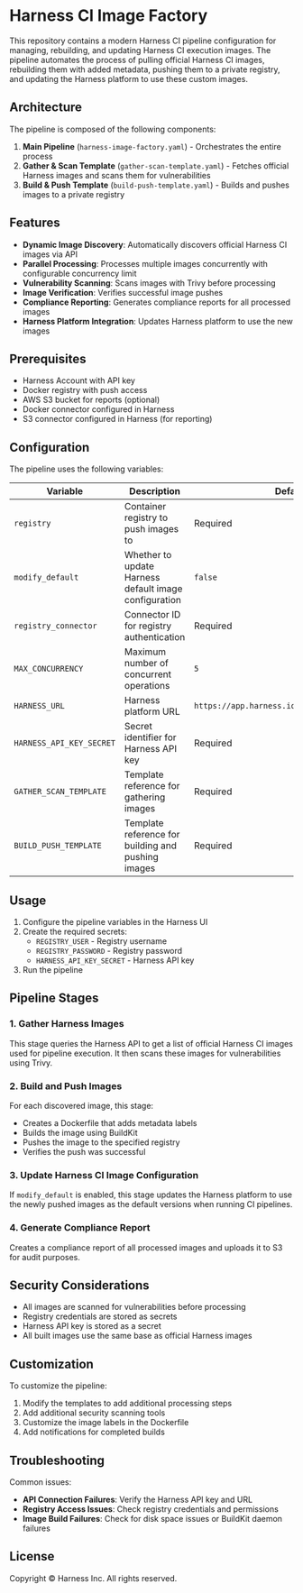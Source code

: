# Harness CI Image Factory

This repository contains a modern Harness CI pipeline configuration for managing, rebuilding, and updating Harness CI execution images. The pipeline automates the process of pulling official Harness CI images, rebuilding them with added metadata, pushing them to a private registry, and updating the Harness platform to use these custom images.

## Architecture

The pipeline is composed of the following components:

1. **Main Pipeline** (`harness-image-factory.yaml`) - Orchestrates the entire process
2. **Gather & Scan Template** (`gather-scan-template.yaml`) - Fetches official Harness images and scans them for vulnerabilities
3. **Build & Push Template** (`build-push-template.yaml`) - Builds and pushes images to a private registry

## Features

- **Dynamic Image Discovery**: Automatically discovers official Harness CI images via API
- **Parallel Processing**: Processes multiple images concurrently with configurable concurrency limit
- **Vulnerability Scanning**: Scans images with Trivy before processing
- **Image Verification**: Verifies successful image pushes
- **Compliance Reporting**: Generates compliance reports for all processed images
- **Harness Platform Integration**: Updates Harness platform to use the new images

## Prerequisites

- Harness Account with API key
- Docker registry with push access
- AWS S3 bucket for reports (optional)
- Docker connector configured in Harness
- S3 connector configured in Harness (for reporting)

## Configuration

The pipeline uses the following variables:

| Variable | Description | Default |
|----------|-------------|---------|
| `registry` | Container registry to push images to | Required |
| `modify_default` | Whether to update Harness default image configuration | `false` |
| `registry_connector` | Connector ID for registry authentication | Required |
| `MAX_CONCURRENCY` | Maximum number of concurrent operations | `5` |
| `HARNESS_URL` | Harness platform URL | `https://app.harness.io/gateway/api/graphql` |
| `HARNESS_API_KEY_SECRET` | Secret identifier for Harness API key | Required |
| `GATHER_SCAN_TEMPLATE` | Template reference for gathering images | Required |
| `BUILD_PUSH_TEMPLATE` | Template reference for building and pushing images | Required |

## Usage

1. Configure the pipeline variables in the Harness UI
2. Create the required secrets:
   - `REGISTRY_USER` - Registry username
   - `REGISTRY_PASSWORD` - Registry password
   - `HARNESS_API_KEY_SECRET` - Harness API key
3. Run the pipeline

## Pipeline Stages

### 1. Gather Harness Images

This stage queries the Harness API to get a list of official Harness CI images used for pipeline execution. It then scans these images for vulnerabilities using Trivy.

### 2. Build and Push Images

For each discovered image, this stage:
- Creates a Dockerfile that adds metadata labels
- Builds the image using BuildKit
- Pushes the image to the specified registry
- Verifies the push was successful

### 3. Update Harness CI Image Configuration

If `modify_default` is enabled, this stage updates the Harness platform to use the newly pushed images as the default versions when running CI pipelines.

### 4. Generate Compliance Report

Creates a compliance report of all processed images and uploads it to S3 for audit purposes.

## Security Considerations

- All images are scanned for vulnerabilities before processing
- Registry credentials are stored as secrets
- Harness API key is stored as a secret
- All built images use the same base as official Harness images

## Customization

To customize the pipeline:

1. Modify the templates to add additional processing steps
2. Add additional security scanning tools
3. Customize the image labels in the Dockerfile
4. Add notifications for completed builds

## Troubleshooting

Common issues:

- **API Connection Failures**: Verify the Harness API key and URL
- **Registry Access Issues**: Check registry credentials and permissions
- **Image Build Failures**: Check for disk space issues or BuildKit daemon failures

## License

Copyright © Harness Inc. All rights reserved. 